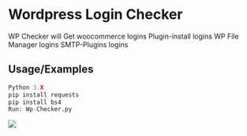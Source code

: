 
# Wordpress Login Checker

WP Checker will Get 
woocommerce logins
Plugin-install logins
WP File Manager logins
SMTP-Plugins logins




## Usage/Examples

```python
Python 3.X
pip install requests 
pip install bs4
Run: Wp-Checker.py
```


[![](https://i.ibb.co/60j4VVCp/wp.png)](https://www.youtube.com/watch?v=fA7KvVqJKDM)

